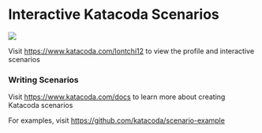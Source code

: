 # Interactive Katacoda Scenarios

[![](http://shields.katacoda.com/katacoda/lontchi12/count.svg)](https://www.katacoda.com/lontchi12 "Get your profile on Katacoda.com")

Visit https://www.katacoda.com/lontchi12 to view the profile and interactive scenarios

### Writing Scenarios
Visit https://www.katacoda.com/docs to learn more about creating Katacoda scenarios

For examples, visit https://github.com/katacoda/scenario-example

